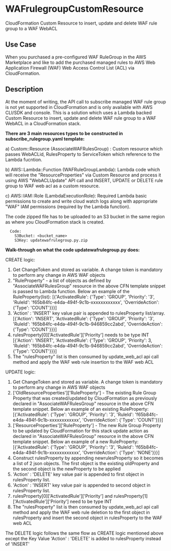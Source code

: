 # WAFrulegroupCustomResource
CloudFormation Custom Resource to insert, update and delete WAF rule group to a WAF WebACL

## Use Case

When you purchased a pre-configured WAF RuleGroup in the AWS Marketplace and like to add the purchased managed rules to AWS Web Application Firewall (WAF) Web Access Control List (ACL) via CloudFormation.

## Description

At the moment of writing, the API call to subscribe managed WAF rule group is not yet supported in CloudFormation and is only available with AWS CLI/SDK and console.  This is a solution which uses a Lambda backed Custom Resource to insert, update and delete WAF rule group to a WAF WebACL in a CloudFormation stack.

**There are 3 main resources types to be constructed in subscribe_rulegroup.yaml template:**

a) Custom::Resource (AssociateWAFRulesGroup) : Custom resource which passes WebACLid, RulesProperty to ServiceToken which reference to the Lambda fucntion.

b) AWS::Lambda::Function (WAFRuleGroupLambda): Lambda code which will receive the "ResourceProperties" via Custom Resource and process it using AWS "WebACLUpdate" API call and INSERT, UPDATE or DELETE rule group to WAF web acl as a custom resource.

c) AWS::IAM::Role (LambdaExecutionRole): Required Lambda basic permissions to create and write cloud watch logs along with appropriate "WAF" IAM permissions (required by the Lambda function).

The code zipped file has to be uploaded to an S3 bucket in the same region as where you CloudFormation stack is created.

      Code:
        S3Bucket: <bucket_name>
        S3Key: updatewafrulegroup.py.zip

**Walk-through on what the code updatewafrulegroup.py does:**

CREATE logic:

1. Get ChangeToken and stored as variable.  A change token is mandatory to perform any change in AWS WAF objects
2. "RuleProperty" - a list of objects as defined by "AssociateWAFRulesGroup" resource in the above CFN template snippet is passed to Lambda function.  Below an example of the RuleProperty(list):
        [{'ActivatedRule': {'Type': 'GROUP', 'Priority': '3', 'RuleId': 'f65b84fc-e4da-494f-9c1b-xxxxxxxxxxxx', 'OverrideAction': {'Type': 'COUNT'}}}]
3. 'Action' : 'INSERT' key value pair is appended to rulesProperty list/array.
        [{'Action': 'INSERT', 'ActivatedRule': {'Type': 'GROUP', 'Priority': '3', 'RuleId': 'f65b84fc-e4da-494f-9c1b-946859cc2abd', 'OverrideAction': {'Type': 'COUNT'}}}]
4. rulesProperty[0]['ActivatedRule']['Priority'] needs to be type INT
        [{'Action': 'INSERT', 'ActivatedRule': {'Type': 'GROUP', 'Priority': 3, 'RuleId': 'f65b84fc-e4da-494f-9c1b-946859cc2abd', 'OverrideAction': {'Type': 'COUNT'}}}]
5. The "rulesProperty" list is then consumed by update_web_acl api call method and apply the WAF web rule insertion to the WAF web ACL

UPDATE logic:

1. Get ChangeToken and stored as variable.  A change token is mandatory to perform any change in AWS WAF objects
2. ['OldResourceProperties']['RuleProperty'] - The existing Rule Group Property that was created/updated by CloudFormation as previously declared in "AssociateWAFRulesGroup" resource in the above CFN template snippet.  Below an example of an existing RuleProperty:
        [{'ActivatedRule': {'Type': 'GROUP', 'Priority': '3', 'RuleId': 'f65b84fc-e4da-494f-9c1b-xxxxxxxxxxxx', 'OverrideAction': {'Type': 'COUNT'}}}]
3. ['ResourceProperties']['RuleProperty'] - The new Rule Group Property to be updated by CloudFormation for this stack update action as declared in "AssociateWAFRulesGroup" resource in the above CFN template snippet.  Below an example of a new RuleProperty:
        [{'ActivatedRule': {'Type': 'GROUP', 'Priority': '3', 'RuleId': 'f65b84fc-e4da-494f-9c1b-xxxxxxxxxxxx', 'OverrideAction': {'Type': 'NONE'}}}]
4. Construct rulesProperty by appending newrulesProperty so it becomes a list of 2 json objects.  The first object is the existing oldProperty and the second object is the newProperty to be applied
5. 'Action' : 'DELETE' key value pair is appended to first object in rulesProperty list.
6. 'Action' : 'INSERT' key value pair is appended to second object in rulesProperty list.
7. rulesProperty[0]['ActivatedRule']['Priority'] and rulesProperty[1]['ActivatedRule']['Priority'] need to be type INT
8. The "rulesProperty" list is then consumed by update_web_acl api call method and apply the WAF web rule deletion to the first object in rulesProperty and insert the second object in rulesProperty to the WAF web ACL

The DELETE logic follows the same flow as CREATE logic mentioned above except the Key Value 'Action' : 'DELETE' is added to rulesProperty instead of 'INSERT'